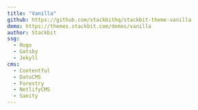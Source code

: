 ```yaml
---
title: "Vanilla"
github: https://github.com/stackbithq/stackbit-theme-vanilla
demo: https://themes.stackbit.com/demos/vanilla
author: Stackbit
ssg:
  - Hugo
  - Gatsby
  - Jekyll
cms:
  - Contentful
  - DatoCMS
  - Forestry
  - NetlifyCMS
  - Sanity
---
```

